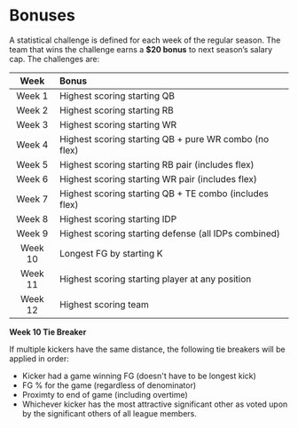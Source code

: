 # Bonuses

A statistical challenge is defined for each week of the regular season.   The team that wins the challenge earns a **$20 bonus** to next season’s salary cap.  The challenges are:

| Week | Bonus |
|:----:|:------|
|Week 1|Highest scoring starting QB|
|Week 2|Highest scoring starting RB|
|Week 3|Highest scoring starting WR|
|Week 4|Highest scoring starting QB + pure WR combo (no flex)|
|Week 5|Highest scoring starting RB pair (includes flex)|
|Week 6|Highest scoring starting WR pair (includes flex)|
|Week 7|Highest scoring starting QB + TE combo (includes flex)|
|Week 8|Highest scoring starting IDP |
|Week 9|Highest scoring starting defense (all IDPs combined)|
|Week 10|Longest FG by starting K|
|Week 11|Highest scoring starting player at any position |
|Week 12|Highest scoring team|

**Week 10 Tie Breaker**

If multiple kickers have the same distance, the following tie breakers will be applied in order:

* Kicker had a game winning FG (doesn't have to be longest kick)
* FG % for the game (regardless of denominator)
* Proximty to end of game (including overtime)
* Whichever kicker has the most attractive significant other as voted upon by the significant others of all league members.
